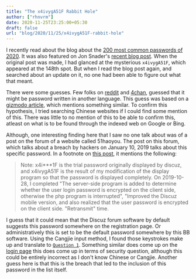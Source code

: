 ```yaml
---
title: "The x4ivygA51F Rabbit Hole"
author: ["rhnvrm"]
date: 2020-11-25T23:25:00+05:30
draft: false
url: "blog/2020/11/25/x4ivygA51F-rabbit-hole"
---
```


I recently read about the blog about the [200 most common passwords of 2020](https://nordpass.com/most-common-passwords-list/). It
was also featured on Jon Snader's [recent blog post](https://irreal.org/blog/?p=9301). When the original post was
made, I had glanced at the mysterious `x4ivygA51F`, which appeared at the 148th
spot. But when I read the blog post again, and searched about an update on it,
no one had been able to figure out what that meant.

There were some guesses. Few folks on [reddit](https://www.reddit.com/r/sysadmin/comments/jxtnet/200%5Fworst%5Fpasswords%5Ffor%5F2020/) and [4chan](https://boards.4channel.org/g/thread/78809839/why-is-x4ivyga51f-the-148th-most-common-password), guessed that it might be
password written in another language. This guess was based on a [gizmodo article](https://gizmodo.com/why-ji32k7au4a83-is-a-remarkably-common-password-1833045282),
which mentions something similar. To confirm this hypothesis, I tried searching
Chinese websites if I could find some mention of this. There was little to no
mention of this to be able to confirm this, atleast on what is to be found through the indexed web on Google or Bing.

Although, one interesting finding here that I saw no one talk about was of a
post on the forum of a website called 51haoyou. The post on this forum, which
talks about a breach by hackers on January 10, 2019 talks about this specific
password. In a footnote on [this post](http://www.51haoyou.com/discuzx3.2/thread-4903.html), it mentions the following:

> Note: x4i\*\*\*1F is the trial password originally displayed by discuz, and
> x4ivygA51F is the result of my modification of the display program so that the
> password is displayed completely. On 2019-10-28, I completed "The server-side
> program is added to determine whether the user login password is encrypted on
> the client side, otherwise the php program is interrupted", "Improved the Discuz
> mobile version, and also realized that the user password is encrypted on the
> client side. "Retransmit" time.

I guess that it could mean that the Discuz forum software by default suggests
this password somewhere on the registration page. Or administratively this is
set to be the default password somewhere by this BB software. Using the Cangjie
input method, I found those keystrokes make up and translate to [`Question 1`](https://translate.google.com/?hl=en&tab=TT&authuser=0#view=home&op=translate&sl=zh-CN&tl=en&text=%E7%94%A0%E9%A1%8C1%E7%81%AB).
Something similar does come up on the [login page](http://www.51haoyou.com/discuzx3.2/member.php?mod=register) this does come up in terms of
security question, although this could be entirely incorrect as I don't know
Chinese or Cangjie. Another guess here is that this is the breach that led to
the inclusion of this password in the list itself.
